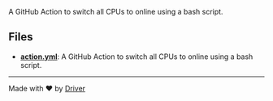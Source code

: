 <!--------------------------------------------------------------------------------->
<!-- IMPORTANT: This file is auto-generated by Driver (https://driver.ai). -------->
<!-- Manual edits may be overwritten on future commits. --------------------------->
<!--------------------------------------------------------------------------------->

A GitHub Action to switch all CPUs to online using a bash script.


## Files
- **[action.yml](action.yml.md)**: A GitHub Action to switch all CPUs to online using a bash script.

---
Made with ❤️ by [Driver](https://www.driver.ai/)
